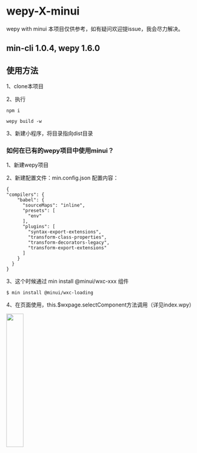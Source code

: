 # wepy-X-minui
wepy with minui
本项目仅供参考，如有疑问欢迎提issue，我会尽力解决。

## min-cli 1.0.4, wepy 1.6.0

## 使用方法

1、clone本项目

2、执行

```
npm i 

wepy build -w
```

3、新建小程序，将目录指向dist目录


### 如何在已有的wepy项目中使用minui？

1、新建wepy项目

2、新建配置文件：min.config.json
配置内容：
```
{
"compilers": {
    "babel": {
      "sourceMaps": "inline",
      "presets": [
        "env"
      ],
      "plugins": [
        "syntax-export-extensions",
        "transform-class-properties",
        "transform-decorators-legacy",
        "transform-export-extensions"
      ]
    }
  }
}
```

3、这个时候通过 min install @minui/wxc-xxx 组件

```
$ min install @minui/wxc-loading
```

4、在页面使用，this.$wxpage.selectComponent方法调用（详见index.wpy）

<img src="https://ws3.sinaimg.cn/large/006tKfTcgy1fm6xmveiqmj30k00zo76h.jpg" width="30%" height="30%">

